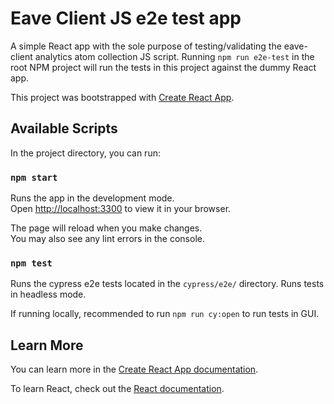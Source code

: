 # Eave Client JS e2e test app

A simple React app with the sole purpose of testing/validating the eave-client analytics atom collection JS script.
Running `npm run e2e-test` in the root NPM project will run the tests in this project against the dummy React app.

This project was bootstrapped with [Create React App](https://github.com/facebook/create-react-app).

## Available Scripts

In the project directory, you can run:

### `npm start`

Runs the app in the development mode.\
Open [http://localhost:3300](http://localhost:3300) to view it in your browser.

The page will reload when you make changes.\
You may also see any lint errors in the console.

### `npm test`

Runs the cypress e2e tests located in the `cypress/e2e/` directory. Runs tests in headless mode.

If running locally, recommended to run `npm run cy:open` to run tests in GUI.

## Learn More

You can learn more in the [Create React App documentation](https://facebook.github.io/create-react-app/docs/getting-started).

To learn React, check out the [React documentation](https://reactjs.org/).
